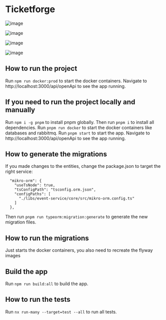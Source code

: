 # Ticketforge


![image](https://github.com/corentingosselin/ticketforge/assets/8132994/8d2e28fe-7108-467a-8f1e-f4a009dc796a)

![image](https://github.com/corentingosselin/ticketforge/assets/8132994/8c342463-219c-499a-866f-9b88b19af8bf)

![image](https://github.com/corentingosselin/ticketforge/assets/8132994/abe66ecd-c6db-4ba8-a8b4-7a6b408d2b07)

![image](https://github.com/corentingosselin/ticketforge/assets/8132994/7b9098c0-3c45-4b98-8094-5afefadd81b4)






## How to run the project

Run `npm run docker:prod` to start the docker containers. Navigate to http://localhost:3000/api/openApi to see the app running.

## If you need to run the project locally and manually

Run `npm i -g pnpm` to install pnpm globally. Then run `pnpm i` to install all dependencies.
Run `pnpm run docker` to start the docker containers like databases and rabbitmq.
Run `pnpm start` to start the app. Navigate to http://localhost:3000/api/openApi to see the app running.

## How to generate the migrations

If you made changes to the entities, change the package.json to target the right service:
```
  "mikro-orm": {
    "useTsNode": true,
    "tsConfigPath": "tsconfig.orm.json",
    "configPaths": [
      "./libs/event-service/core/src/mikro-orm.config.ts"
    ]
  },
```
 Then run `pnpm run typeorm:migration:generate` to generate the new migration files.   

## How to run the migrations

Just starts the docker containers, you also need to recreate the flyway images

## Build the app

Run `npm run build:all` to build the app.


## How to run the tests

Run `nx run-many --target=test --all` to run all tests.


